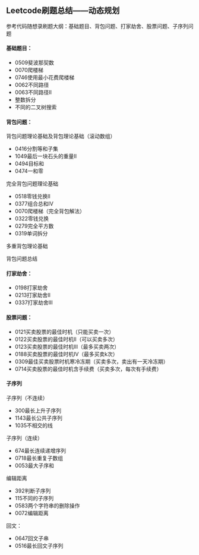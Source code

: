 ## Leetcode刷题总结——动态规划

参考代码随想录刷题大纲：基础题目、背包问题、打家劫舍、股票问题、子序列问题

#### 基础题目：

- 0509斐波那契数
- 0070爬楼梯
- 0746使用最小花费爬楼梯
- 0062不同路径
- 0063不同路径II
- 整数拆分
- 不同的二叉树搜索

#### 背包问题：

背包问题理论基础及背包理论基础（滚动数组）

- 0416分割等和子集
- 1049最后一块石头的重量II
- 0494目标和
- 0474一和零

完全背包问题理论基础

- 0518零钱兑换II
- 0377组合总和IV
- 0070爬楼梯（完全背包解法）
- 0322零钱兑换
- 0279完全平方数
- 0319单词拆分

多重背包理论基础

背包问题总结

#### 打家劫舍：

- 0198打家劫舍
- 0213打家劫舍II
- 0337打家劫舍III

#### 股票问题：

- 0121买卖股票的最佳时机（只能买卖一次）
- 0122买卖股票的最佳时机II（可以买卖多次）
- 0123买卖股票的最佳时机III（最多买卖两次）
- 0188买卖股票的最佳时机IV（最多买卖k次）
- 0309最佳买卖股票时机寒冷冻期（买卖多次，卖出有一天冷冻期）
- 0714买卖股票的最佳时机含手续费（买卖多次，每次有手续费）

#### 子序列

子序列（不连续）

- 300最长上升子序列
- 1143最长公共子序列
- 1035不相交的线

子序列（连续）

- 674最长连续递增序列
- 0718最长重复子数组
- 0053最大子序和

编辑距离

- 392判断子序列
- 115不同的子序列
- 0583两个字符串的删除操作
- 0072编辑距离

回文：

- 0647回文子串
- 0516最长回文子序列